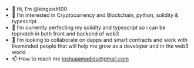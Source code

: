 - 👋 Hi, I’m @kingjosh100
- 👀 I’m interested in Cryptocurrency and Blockchain, python, solidity & typescript.
- 🌱 I’m currently perfecting my solidity and typescript so i can be topnotch in both front and backend of web3
- 💞️ I’m looking to collaborate on dapps and smart contracts and work with likeminded people that will help me grow as a developer and in the web3 world
- 📫 How to reach me joshuaamadidu@gmail.com

<!---
kingjosh100/kingjosh100 is a ✨ special ✨ repository because its `README.md` (this file) appears on your GitHub profile.
You can click the Preview link to take a look at your changes.
--->
